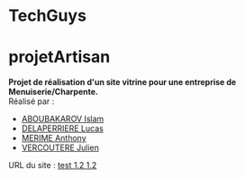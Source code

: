 # TechGuys

# projetArtisan
**Projet de réalisation d'un site vitrine pour une entreprise de Menuiserie/Charpente.<br/>**
Réalisé par :
<ul>
    <li><a href="https://gitlab.com/isabou">ABOUBAKAROV Islam<a/></li>
    <li><a href="https://gitlab.com/kuku974">DELAPERRIERE Lucas<a/></li>
    <li><a href="https://gitlab.com/anthony.mrim">MERIME Anthony<a/></li>
    <li><a href="https://gitlab.com/JulienVrctr">VERCOUTERE Julien<a/></li>
</ul>

URL du site : <a href="#">test 1.2 1.2</a>


